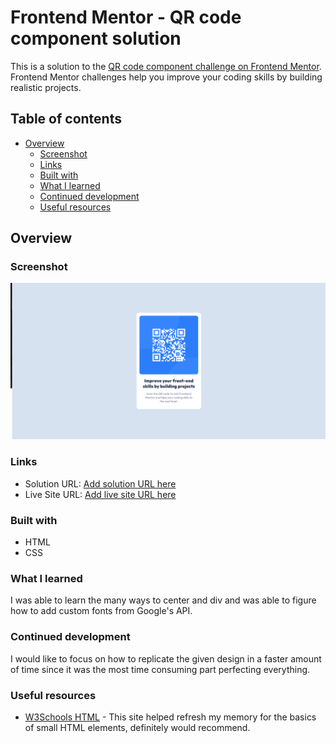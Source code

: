 # Frontend Mentor - QR code component solution

This is a solution to the [QR code component challenge on Frontend Mentor](https://www.frontendmentor.io/challenges/qr-code-component-iux_sIO_H). Frontend Mentor challenges help you improve your coding skills by building realistic projects. 

## Table of contents

- [Overview](#overview)
  - [Screenshot](#screenshot)
  - [Links](#links)
  - [Built with](#built-with)
  - [What I learned](#what-i-learned)
  - [Continued development](#continued-development)
  - [Useful resources](#useful-resources)



## Overview

### Screenshot

![](./screenshot.png)



### Links

- Solution URL: [Add solution URL here](https://your-solution-url.com)
- Live Site URL: [Add live site URL here](https://your-live-site-url.com)



### Built with

- HTML
- CSS

### What I learned

I was able to learn the many ways to center and div and was able to figure how to add custom fonts from Google's API.





### Continued development

I would like to focus on how to replicate the given design in a faster amount of time since it was the most time consuming part perfecting everything.



### Useful resources

- [W3Schools HTML](https://www.w3schools.com/html/) - This site helped refresh my memory for the basics of small HTML elements, definitely would recommend.


